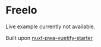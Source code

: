 # Freelo

Live example currently not available.

Built upon [nuxt-pwa-vuetify-starter](https://github.com/jefrydco/nuxt-pwa-vuetify-starter)
